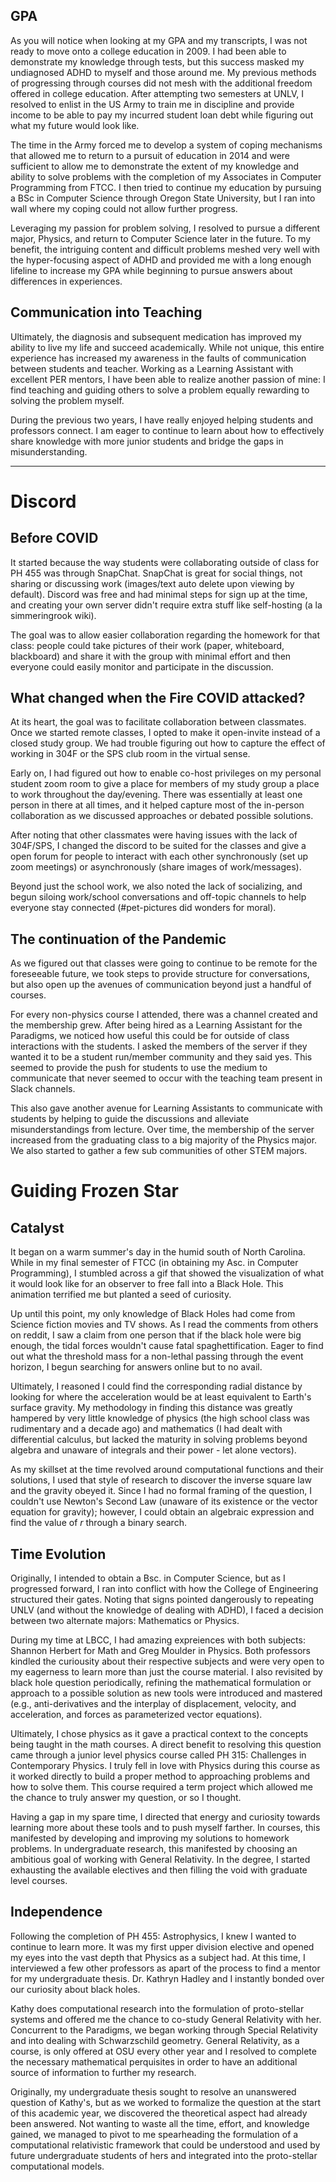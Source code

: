 ## GPA

As you will notice when looking at my GPA and my transcripts, I was not ready to move onto a college education in 2009. I had been able to demonstrate my knowledge through tests, but this success masked my undiagnosed ADHD to myself and those around me. My previous methods of progressing through courses did not mesh with the additional freedom offered in college education. After attempting two semesters at UNLV, I resolved to enlist in the US Army to train me in discipline and provide income to be able to pay my incurred student loan debt while figuring out what my future would look like.

The time in the Army forced me to develop a system of coping mechanisms that allowed me to return to a pursuit of education in 2014 and were sufficient to allow me to demonstrate the extent of my knowledge and ability to solve problems with the completion of my Associates in Computer Programming from FTCC. I then tried to continue my education by pursuing a BSc in Computer Science through Oregon State University, but I ran into wall where my coping could not allow further progress.

Leveraging my passion for problem solving, I resolved to pursue a different major, Physics, and return to Computer Science later in the future. To my benefit, the intriguing content and difficult problems meshed very well with the hyper-focusing aspect of ADHD and provided me with a long enough lifeline to increase my GPA while beginning to pursue answers about differences in experiences.

## Communication into Teaching

Ultimately, the diagnosis and subsequent medication has improved my ability to live my life and succeed academically. While not unique, this entire experience has increased my awareness in the faults of communication between students and teacher. Working as a Learning Assistant with excellent PER mentors, I have been able to realize another passion of mine: I find teaching and guiding others to solve a problem equally rewarding to solving the problem myself.

During the previous two years, I have really enjoyed helping students and professors connect. I am eager to continue to learn about how to effectively share knowledge with more junior students and bridge the gaps in misunderstanding.

---

# Discord

## Before COVID

It started because the way students were collaborating outside of class for PH 455 was through SnapChat. SnapChat is great for social things, not sharing or discussing work (images/text auto delete upon viewing by default). Discord was free and had minimal steps for sign up at the time, and creating your own server didn't require extra stuff like self-hosting (a la simmeringrook wiki).

The goal was to allow easier collaboration regarding the homework for that class: people could take pictures of their work (paper, whiteboard, blackboard) and share it with the group with minimal effort and then everyone could easily monitor and participate in the discussion.

## What changed when the Fire COVID attacked?

At its heart, the goal was to facilitate collaboration between classmates. Once we started remote classes, I opted to make it open-invite instead of a closed study group. We had trouble figuring out how to capture the effect of working in 304F or the SPS club room in the virtual sense.

Early on, I had figured out how to enable co-host privileges on my personal student zoom room to give a place for members of my study group a place to work throughout the day/evening. There was essentially at least one person in there at all times, and it helped capture most of the in-person collaboration as we discussed approaches or debated possible solutions.

After noting that other classmates were having issues with the lack of 304F/SPS, I changed the discord to be suited for the classes and give a open forum for people to interact with each other synchronously (set up zoom meetings) or asynchronously (share images of work/messages).

Beyond just the school work, we also noted the lack of socializing, and begun siloing work/school conversations and off-topic channels to help everyone stay connected (#pet-pictures did wonders for moral).

## The continuation of the Pandemic

As we figured out that classes were going to continue to be remote for the foreseeable future, we took steps to provide structure for conversations, but also open up the avenues of communication beyond just a handful of courses.

For every non-physics course I attended, there was a channel created and the membership grew. After being hired as a Learning Assistant for the Paradigms, we noticed how useful this could be for outside of class interactions with the students. I asked the members of the server if they wanted it to be a student run/member community and they said yes. This seemed to provide the push for students to use the medium to communicate that never seemed to occur with the teaching team present in Slack channels.

This also gave another avenue for Learning Assistants to communicate with students by helping to guide the discussions and alleviate misunderstandings from lecture. Over time, the membership of the server increased from the graduating class to a big majority of the Physics major. We also started to gather a few sub communities of other STEM majors.

# Guiding Frozen Star

## Catalyst

It began on a warm summer's day in the humid south of North Carolina. While in my final semester of FTCC (in obtaining my Asc. in Computer Programming), I stumbled across a gif that showed the visualization of what it would look like for an observer to free fall into a Black Hole. This animation terrified me but planted a seed of curiosity.

Up until this point, my only knowledge of Black Holes had come from Science fiction movies and TV shows. As I read the comments from others on reddit, I saw a claim from one person that if the black hole were big enough, the tidal forces wouldn't cause fatal spaghettification. Eager to find out what the threshold mass for a non-lethal passing through the event horizon, I begun searching for answers online but to no avail.

Ultimately, I reasoned I could find the corresponding radial distance by looking for where the acceleration would be at least equivalent to Earth's surface gravity. My methodology in finding this distance was greatly hampered by very little knowledge of physics (the high school class was rudimentary and a decade ago) and mathematics (I had dealt with differential calculus, but lacked the maturity in solving problems beyond algebra and unaware of integrals and their power - let alone vectors).

As my skillset at the time revolved around computational functions and their solutions, I used that style of research to discover the inverse square law and the gravity obeyed it. Since I had no formal framing of the question, I couldn't use Newton's Second Law (unaware of its existence or the vector equation for gravity); however, I could obtain an algebraic expression and find the value of $r$ through a binary search.

## Time Evolution

Originally, I intended to obtain a Bsc. in Computer Science, but as I progressed forward, I ran into conflict with how the College of Engineering structured their gates. Noting that signs pointed dangerously to repeating UNLV (and without the knowledge of dealing with ADHD), I faced a decision between two alternate majors: Mathematics or Physics.

During my time at LBCC, I had amazing expreiences with both subjects: Shannon Herbert for Math and Greg Moulder in Physics. Both professors kindled the curiousity about their respective subjects and were very open to my eagerness to learn more than just the course material. I also revisited by black hole question periodically, refining the mathematical formulation or approach to a possible solution as new tools were introduced and mastered (e.g., anti-derivatives and the interplay of displacement, velocity, and acceleration, and forces as parameterized vector equations).

Ultimately, I chose physics as it gave a practical context to the concepts being taught in the math courses. A direct benefit to resolving this question came through a junior level physics course called PH 315: Challenges in Contemporary Physics. I truly fell in love with Physics during this course as it worked directly to build a proper method to approaching problems and how to solve them. This course required a term project which allowed me the  chance to truly answer my question, or so I thought.

Having a gap in my spare time, I directed that energy and curiosity towards learning more about these tools and to push myself farther. In courses, this manifested by developing and improving my solutions to homework problems. In undergraduate research, this manifested by choosing an ambitious goal of working with General Relativity. In the degree, I started exhausting the available electives and then filling the void with graduate level courses.

## Independence

Following the completion of PH 455: Astrophysics, I knew I wanted to continue to learn more. It was my first upper division elective and opened my eyes into the vast depth that Physics as a subject had. At this time, I interviewed a few other professors as apart of the process to find a mentor for my undergraduate thesis. Dr. Kathryn Hadley and I instantly bonded over our curiosity about black holes.

Kathy does computational research into the formulation of proto-stellar systems and offered me the chance to co-study General Relativity with her. Concurrent to the Paradigms, we began working through Special Relativity and into dealing with Schwarzschild geometry. General Relativity, as a course, is only offered at OSU every other year and I resolved to complete the necessary mathematical perquisites in order to have an additional source of information to further my research.

Originally, my undergraduate thesis sought to resolve an unanswered question of Kathy's, but as we worked to formalize the question at the start of this academic year, we discovered the theoretical aspect had already been answered. Not wanting to waste all the time, effort, and knowledge gained, we managed to pivot to me spearheading the formulation of a computational relativistic framework that could be understood and used by future undergraduate students of hers and integrated into the proto-stellar computational models.
